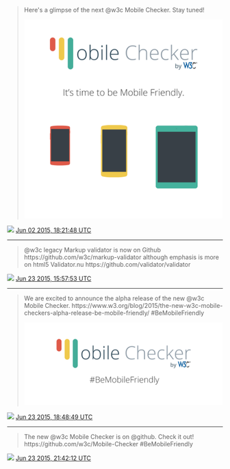 > Here's a glimpse of the next @w3c Mobile Checker\. Stay tuned\! 
> 
> ![](../media/605801502955864064-CGg9QbSUYAEy0U4.png)

<img src="../media/tweet.ico" width="12" /> [Jun 02 2015, 18:21:48 UTC](https://twitter.com/w3cdevs/status/605801502955864064)

----

> @w3c legacy Markup validator is now on Github https://github\.com/w3c/markup\-validator although emphasis is more on html5 Validator\.nu https://github\.com/validator/validator

<img src="../media/tweet.ico" width="12" /> [Jun 23 2015, 15:57:53 UTC](https://twitter.com/w3cdevs/status/613375431199342592)

----

> We are excited to announce the alpha release of the new @w3c Mobile Checker\. https://www\.w3\.org/blog/2015/the\-new\-w3c\-mobile\-checkers\-alpha\-release\-be\-mobile\-friendly/ \#BeMobileFriendly 
> 
> ![](../media/613418447922315264-CINM0-sUsAAM2S2.png)

<img src="../media/tweet.ico" width="12" /> [Jun 23 2015, 18:48:49 UTC](https://twitter.com/w3cdevs/status/613418447922315264)

----

> The new @w3c Mobile Checker is on @github\. Check it out\! https://github\.com/w3c/Mobile\-Checker \#BeMobileFriendly

<img src="../media/tweet.ico" width="12" /> [Jun 23 2015, 21:42:12 UTC](https://twitter.com/w3cdevs/status/613462080579063808)